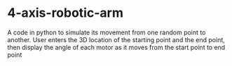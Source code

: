 # 4-axis-robotic-arm
A code in python to simulate its movement from one random point to another. User enters the 3D location of the starting point and the end point, then display the angle of each motor as it moves from the start point to end point
